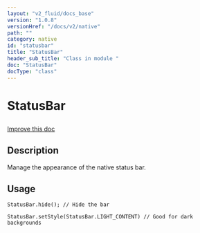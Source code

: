 ```yaml
---
layout: "v2_fluid/docs_base"
version: "1.0.8"
versionHref: "/docs/v2/native"
path: ""
category: native
id: "statusbar"
title: "StatusBar"
header_sub_title: "Class in module "
doc: "StatusBar"
docType: "class"
---
```









<h1 class="api-title">


StatusBar






</h1>

<a class="improve-v2-docs" href='http://github.com/driftyco/ionic/edit/2.0/src/plugins/statusbar.ts#L0'>
Improve this doc
</a>






<!-- description -->
<h2>Description</h2>

<p>Manage the appearance of the native status bar.</p>

<!-- @usage tag -->

<h2>Usage</h2>

<pre><code class="lang-js">StatusBar.hide(); // Hide the bar

StatusBar.setStyle(StatusBar.LIGHT_CONTENT) // Good for dark backgrounds
</code></pre>




<!-- @property tags -->


<!-- methods on the class --><!-- related link --><!-- end content block -->


<!-- end body block -->

